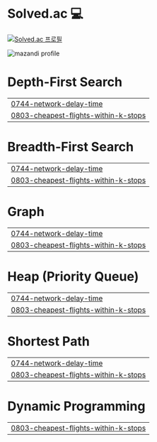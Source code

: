 # Solved.ac :computer:

<!--알고리즘-->
[![Solved.ac 프로필](http://mazassumnida.wtf/api/generate_badge?boj=ish021)](https://solved.ac/ish021)
<br/>
  
![mazandi profile](http://mazandi.herokuapp.com/api?handle=ish021&theme=dark)

</div>


# Depth-First Search
|  |
| ------- |
| [0744-network-delay-time](https://github.com/9ooDa/algo_prac/tree/master/0744-network-delay-time) |
| [0803-cheapest-flights-within-k-stops](https://github.com/9ooDa/algo_prac/tree/master/0803-cheapest-flights-within-k-stops) |
# Breadth-First Search
|  |
| ------- |
| [0744-network-delay-time](https://github.com/9ooDa/algo_prac/tree/master/0744-network-delay-time) |
| [0803-cheapest-flights-within-k-stops](https://github.com/9ooDa/algo_prac/tree/master/0803-cheapest-flights-within-k-stops) |
# Graph
|  |
| ------- |
| [0744-network-delay-time](https://github.com/9ooDa/algo_prac/tree/master/0744-network-delay-time) |
| [0803-cheapest-flights-within-k-stops](https://github.com/9ooDa/algo_prac/tree/master/0803-cheapest-flights-within-k-stops) |
# Heap (Priority Queue)
|  |
| ------- |
| [0744-network-delay-time](https://github.com/9ooDa/algo_prac/tree/master/0744-network-delay-time) |
| [0803-cheapest-flights-within-k-stops](https://github.com/9ooDa/algo_prac/tree/master/0803-cheapest-flights-within-k-stops) |
# Shortest Path
|  |
| ------- |
| [0744-network-delay-time](https://github.com/9ooDa/algo_prac/tree/master/0744-network-delay-time) |
| [0803-cheapest-flights-within-k-stops](https://github.com/9ooDa/algo_prac/tree/master/0803-cheapest-flights-within-k-stops) |
# Dynamic Programming
|  |
| ------- |
| [0803-cheapest-flights-within-k-stops](https://github.com/9ooDa/algo_prac/tree/master/0803-cheapest-flights-within-k-stops) |